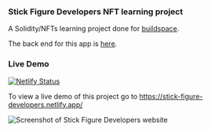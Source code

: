 ### Stick Figure Developers NFT learning project

A Solidity/NFTs learning project done for [buildspace](https://buildspace.so/).

The back end for this app is [here](https://github.com/jester7/stick-figure-developers-back-end).

### Live Demo
[![Netlify Status](https://api.netlify.com/api/v1/badges/d50c5b61-d4b9-4d91-82d8-c3be1164d26a/deploy-status)](https://app.netlify.com/sites/stick-figure-developers/deploys)

To view a live demo of this project go to https://stick-figure-developers.netlify.app/

![Screenshot of Stick Figure Developers website](https://stick-figure-developers.netlify.app/stick-figure-developers-preview.png)
